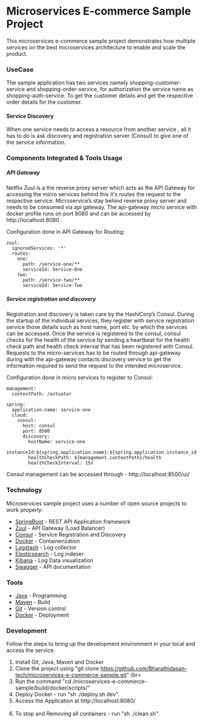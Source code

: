 # Microservices E-commerce Sample Project


This microservices e-commerce sample project demonstrates how multiple services on the best microservices architecture to enable and scale the product.

### UseCase

The sample application has two services namely shopping-customer-service and shopping-order-service, for authorization the service name as shopping-auth-service.
To get the customer details and get the respective order details for the customer.


#### Service Discovery

 When one service needs to access a resource from another service , all it has to do is ask discovery and registration server (Consul) to give one of the service information.


### Components Integrated & Tools Usage   
##### API Gateway
   
Netflix Zuul is a the reverse proxy server which acts as the API Gateway for accessing the micro services behind this it's routes the request to the respective service. Microservice’s stay behind reverse proxy server and needs to be consumed via api gateway. The api-gateway micro service with docker profile runs on port 8080 and can be accessed by http://localhost:8080 .   

Configuration done in API Gateway for Routing:   
```
zuul:
  ignoredServices: '*'
  routes:
    one:
      path: /service-one/**
      serviceId: Service-One
    two:
      path: /service-two/**
      serviceId: Service-Two
```

##### Service registration and discovery   

Registration and discovery is taken care by the HashiCorp’s Consul. During the startup of the individual services, they register with service registration service those details such as host name, port etc. by which the services can be accessed. Once the service is registered to the consul, consul checks for the health of the service by sending a heartbeat for the health check path and health check interval that has been registered with Consul. Requests to the micro-services has to be routed through api-gateway during with the api-gateway contacts discovery service to get the information required to send the request to the intended microservice. 

Configuration done in micro services to register to Consul:   
```
management:
  contextPath: /actuator

spring:
  application.name: service-one
  cloud:
    consul:
      host: consul
      port: 8500
      discovery:
        hostName: service-one
        instanceId:${spring.application.name}:${spring.application.instance_id:${random.value}}
        healthCheckPath: ${management.contextPath}/health
        healthCheckInterval: 15s
```
Consul management can be accessed through -  http://localhost:8500/ui/  

### Technology

Microservices sample project uses a number of open source projects to work properly:

* [SpringBoot] - REST API Application framework
* [Zuul] - API Gateway (Load Balancer)
* [Consul] - Service Registration and Discovery
* [Docker] - Containerization
* [Logstash] - Log collector
* [Elasticsearch] - Log indexer
* [Kibana] - Log Data visualization
* [Swagger] - API documentation

### Tools

* [Java] - Programming
* [Maven] - Build
* [Git] - Version control
* [Docker] - Deployment

### Development

Follow the steps to bring up the development environment in your local and access the service.

1) Install Git, Java, Maven and Docker</br>
2) Clone the project using "git clone https://github.com/Bharathidasan-tech/microservices-e-commerce-sample.git" /br>
3) Run the command "cd /microservices-e-commerce-sample/build/docker/scripts/"</br>
4) Deploy Docker - run "sh ./deploy.sh dev".</br>
5) Access the Application at http://localhost:8080/</br></br>
6) To stop and Removing all containers - run "sh ./clean.sh".</br>


[//]: # (These are reference links used in the body of this note and get stripped out when the markdown processor does its job.)


   [SpringBoot]: <https://projects.spring.io/spring-boot/>
   [Consul]: <https://www.consul.io>
   [Docker]: <https://www.docker.com>
   [Zuul]: <https://github.com/Netflix/zuul/wiki>
   [Kitematic]: <https://kitematic.com>
   [Maven]: <https://maven.apache.org>
   [MySQL]: <https://www.mysql.com>
   [Git]: <https://git-scm.com>
   [Java]: <https://go.java>
   [Logstash]: <https://www.elastic.co/products/logstash>
   [Elasticsearch]: <https://www.elastic.co/products/elasticsearch>
   [Kibana]: <https://www.elastic.co/products/kibana>
   [Swagger]: <https://swagger.io/>
   